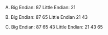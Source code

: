 A.
Big Endian: 87
Little Endian: 21

B.
Big Endian: 87 65
Little Endian 21 43

C.
Big Endian: 87 65 43
Little Endian: 21 43 65

